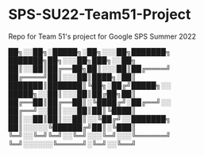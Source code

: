 # SPS-SU22-Team51-Project
Repo for Team 51's project for Google SPS Summer 2022


██╗░░██╗░█████╗░██╗░░░██╗███████╗  ███████╗██╗░░░██╗███╗░░██╗
██║░░██║██╔══██╗██║░░░██║██╔════╝  ██╔════╝██║░░░██║████╗░██║
███████║███████║╚██╗░██╔╝█████╗░░  █████╗░░██║░░░██║██╔██╗██║
██╔══██║██╔══██║░╚████╔╝░██╔══╝░░  ██╔══╝░░██║░░░██║██║╚████║
██║░░██║██║░░██║░░╚██╔╝░░███████╗  ██║░░░░░╚██████╔╝██║░╚███║
╚═╝░░╚═╝╚═╝░░╚═╝░░░╚═╝░░░╚══════╝  ╚═╝░░░░░░╚═════╝░╚═╝░░╚══╝
